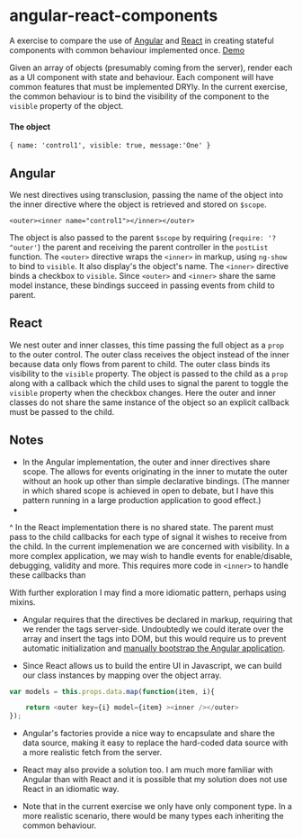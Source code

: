 angular-react-components
========================

A exercise to compare the use of [Angular](https://angularjs.org/) and [React](http://facebook.github.io/react/index.html) in creating stateful components with common behaviour implemented once. [Demo](http://plunkr.com)

Given an array of objects (presumably coming from the server), render each as a UI component with state and behaviour. Each component will have common features that must be implemented DRYly. In the current exercise, the common behaviour is to bind the visibility of the component to the `visible` property of the object. 

#### The object 
``` { name: 'control1', visible: true, message:'One' } ```

## Angular
We nest directives using transclusion, passing the name of the object into the inner directive where the object is retrieved and stored on `$scope`. 

``` <outer><inner name="control1"></inner></outer> ```

The object is also passed to the parent `$scope` by requiring (`require: '?^outer'`) the parent and receiving the parent controller in the `postList` function. The `<outer>` directive wraps the `<inner>` in markup, using `ng-show` to bind to `visible`. It also display's the object's name. The `<inner>` directive binds a checkbox to `visible`. Since `<outer>` and `<inner>` share the same model instance, these bindings succeed in passing events from child to parent.


## React
We nest outer and inner classes, this time passing the full object as a `prop` to the outer control. The outer class receives the object instead of the inner because data only flows from parent to child. The outer class binds its visibility to the `visible` property. The object is passed to the child as a `prop` along with a callback which the child uses to signal the parent to toggle the `visible` property when the checkbox changes. Here the outer and inner classes do not share the same instance of the object so an explicit callback must be passed to the child.

## Notes

* In the Angular implementation, the outer and inner directives share scope. The allows for events originating in the inner to mutate the outer without an hook up other than simple declarative bindings. (The manner in which shared scope is achieved in open to debate, but I have this pattern running in a large production application to good effect.)
* 
^ In the React implementation there is no shared state. The parent must pass to the child callbacks for each type of signal it wishes to receive from the child. In the current implemenation we are concerned with visibility. In a more complex application, we may wish to handle events for enable/disable, debugging, validity and more. This requires more code in `<inner>` to handle these callbacks than 

With further exploration I may find a more idiomatic pattern, perhaps using mixins.

* Angular requires that the directives be declared in markup, requiring that we render the tags server-side. Undoubtedly we could iterate over the array and insert the tags into DOM, but this would require us to prevent automatic initialization and [manually bootstrap the Angular application](https://docs.angularjs.org/guide/bootstrap).

* Since React allows us to build the entire UI in Javascript, we can build our class instances by mapping over the object array.

```javascript
var models = this.props.data.map(function(item, i){

    return <outer key={i} model={item} ><inner /></outer>
}); 
```

* Angular's factories provide a nice way to encapsulate and share the data source, making it easy to replace the hard-coded data source with a more realistic fetch from the server.

* React may also provide a solution too. I am much more familiar with Angular than with React and it is possible that my solution does not use React in an idiomatic way.

* Note that in the current exercise we only have only component type. In a more realistic scenario, there would be many types each inheriting the common behaviour.


